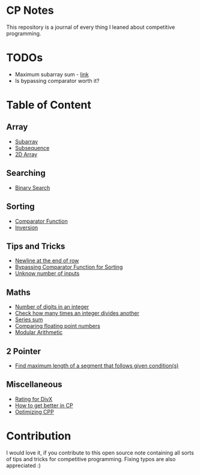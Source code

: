 # CP Notes
This repository is a journal of every thing I leaned about competitive programming.

# TODOs
- Maximum subarray sum - [link](array/max_subarray_sum.md)
- Is bypassing comparator worth it?

# Table of Content
## Array
- [Subarray](array/subarray.md)
- [Subsequence](array/subsequence.md)
- [2D Array](array/2d_array.md)
## Searching
- [Binary Search](searching/binary_search.md)
## Sorting
- [Comparator Function](sorting/comp_func.md)
- [Inversion](sorting/inversion.md)
## Tips and Tricks
- [Newline at the end of row](tips_and_tricks/new_line_at_the_end_or_row.md)
- [Bypassing Comparator Function for Sorting](tips_and_tricks/bypassing_comparator.md)
- [Unknow number of inputs](tips_and_tricks/unknown_num_of_input.md)
## Maths
- [Number of digits in an integer](maths/number_of_digits.md)
- [Check how many times an integer divides another](maths/how_many_times_an_int_divides_another.md)
- [Series sum](maths/series_sum.md)
- [Comparing floating point numbers](maths/comparing_floating_point_num.md)
- [Modular Arithmetic](maths/modular_arithmetic.md)
## 2 Pointer
- [Find maximum length of a segment that follows given condition(s)](two_pointers/length_of_subarrays_that_follow_given_conditions.md.md)
## Miscellaneous
- [Rating for DivX](misc/rating_for_div_x.md)
- [How to get better in CP](misc/how_to_get_better_in_cp.md.md)
- [Optimizing CPP](misc/optimising_cpp.md)

# Contribution
I would love it, if you contribute to this open source note containing all sorts of tips and tricks for competitive programming. Fixing typos are also appreciated :)